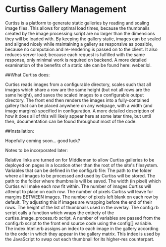 # Curtiss Gallery Management

Curtiss is a platform to generate static galleries by reading and scaling image files. This allows for optimal load times, because the thumbnails created by the image processing script are no larger than the dimensions they will be loaded with. By keeping the gallery static, images can be scaled and aligned nicely while maintaining a gallery as responsive as possible, because no computaion and re-rendering is passed on to the client. It also reduces server load; because each request is fulfilled with the same response, only minimal work is required on backend. A more detailed examination of the benefits of a static site can be found here: weber.lol.

##What Curtiss does:

Curtiss reads images from a configurable directory, scales such that all images which share a row are the same height (but not all rows are the same height), and saves the scaled images to a configurable output directory. The front end then renders the images into a fully-contained gallery that can be placed anywhere on any webpage, with a width (and image margins) specified in configuration. A more detailed description of how it does all of this will likely appear here at some later time, but until then, documentation can be found throughout most of the code.

##Installation:

Hopefully coming soon... good luck? 


Notes to be incorporated later:

Relative links are turned on for Middleman to allow Curtiss galleries to be deployed on pages in a location other than the root of the site's filesystem.
Variables that can be defined in the config.rb file:
The path to the folder where all images to be processed and used by Curtiss will be stored.
The path to the folder where thumbnails will be saved.
The width (in pixel) which Curtiss will make each row fit within.
The number of images Curtiss will attempt to place on each row.
The number of pixels Curtiss will leave for margins BETWEEN images.
The number of pixels left blank on each row by default. Try adjusting this if images are wrapping before the end of their rows.
The height of the list of thumbnails used in the overlay.
The config.rb script calls a function which wraps the entirety of the curtiss\_image\_process.rb script.
A number of variables are passed from the config.rb script to the front end source code using the config[] variable.
The index.html.erb assigns an index to each image in the gallery according to the order in which they appear in the gallery matrix. This index is used by the JavaScript to swap out each thumbnail for its higher-res counterpart.
